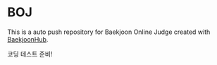 # BOJ
This is a auto push repository for Baekjoon Online Judge created with [BaekjoonHub](https://github.com/BaekjoonHub/BaekjoonHub).

코딩 테스트 준비!
